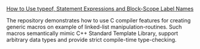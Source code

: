 [How to Use typeof, Statement Expressions and Block-Scope Label Names](https://www.oracle.com/solaris/technologies/c-type.html)

The repository demonstrates how to use C compiler features for creating generic macros on example of linked-list manipulation-routines. Such macros semantically mimic C++ Standard Template Library, support arbitrary data types and provide strict compile-time type-checking.
